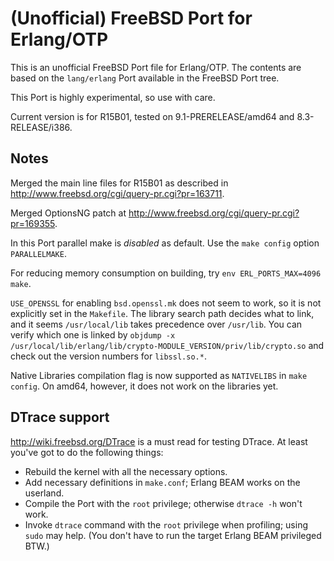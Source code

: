 # (Unofficial) FreeBSD Port for Erlang/OTP

This is an unofficial FreeBSD Port file for Erlang/OTP.
The contents are based on the `lang/erlang` Port
available in the FreeBSD Port tree.

This Port is highly experimental, so use with care.

Current version is for R15B01, tested on 9.1-PRERELEASE/amd64 and 8.3-RELEASE/i386.

## Notes

Merged the main line files for R15B01 as described in <http://www.freebsd.org/cgi/query-pr.cgi?pr=163711>.

Merged OptionsNG patch at <http://www.freebsd.org/cgi/query-pr.cgi?pr=169355>.

In this Port parallel make is *disabled* as default. Use the `make config` option `PARALLELMAKE`.

For reducing memory consumption on building, try `env ERL_PORTS_MAX=4096 make`.

`USE_OPENSSL` for enabling `bsd.openssl.mk` does not seem to work, 
so it is not explicitly set in the `Makefile`. 
The library search path decides what to link,
and it seems `/usr/local/lib` takes precedence over `/usr/lib`.
You can verify which one is linked by
`objdump -x /usr/local/lib/erlang/lib/crypto-MODULE_VERSION/priv/lib/crypto.so`
and check out the version numbers for `libssl.so.*`.

Native Libraries compilation flag is now supported as `NATIVELIBS` in `make config`.
On amd64, however, it does not work on the libraries yet.

## DTrace support

<http://wiki.freebsd.org/DTrace> is a must read for testing DTrace.
At least you've got to do the following things:

* Rebuild the kernel with all the necessary options.
* Add necessary definitions in `make.conf`; Erlang BEAM works on the userland.
* Compile the Port with the `root` privilege; otherwise `dtrace -h` won't work.
* Invoke `dtrace` command with the `root` privilege when profiling; using `sudo` may help. (You don't have to run the target Erlang BEAM privileged BTW.)
